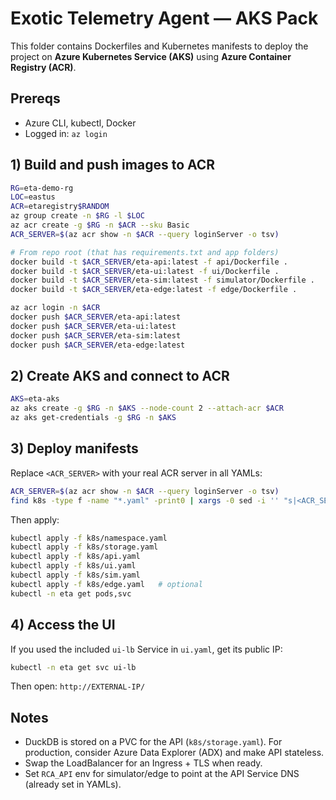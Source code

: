 # Exotic Telemetry Agent — AKS Pack

This folder contains Dockerfiles and Kubernetes manifests to deploy the project on **Azure Kubernetes Service (AKS)** using **Azure Container Registry (ACR)**.

## Prereqs
- Azure CLI, kubectl, Docker
- Logged in: `az login`

## 1) Build and push images to ACR
```bash
RG=eta-demo-rg
LOC=eastus
ACR=etaregistry$RANDOM
az group create -n $RG -l $LOC
az acr create -g $RG -n $ACR --sku Basic
ACR_SERVER=$(az acr show -n $ACR --query loginServer -o tsv)

# From repo root (that has requirements.txt and app folders)
docker build -t $ACR_SERVER/eta-api:latest -f api/Dockerfile .
docker build -t $ACR_SERVER/eta-ui:latest -f ui/Dockerfile .
docker build -t $ACR_SERVER/eta-sim:latest -f simulator/Dockerfile .
docker build -t $ACR_SERVER/eta-edge:latest -f edge/Dockerfile .

az acr login -n $ACR
docker push $ACR_SERVER/eta-api:latest
docker push $ACR_SERVER/eta-ui:latest
docker push $ACR_SERVER/eta-sim:latest
docker push $ACR_SERVER/eta-edge:latest
```

## 2) Create AKS and connect to ACR
```bash
AKS=eta-aks
az aks create -g $RG -n $AKS --node-count 2 --attach-acr $ACR
az aks get-credentials -g $RG -n $AKS
```

## 3) Deploy manifests
Replace `<ACR_SERVER>` with your real ACR server in all YAMLs:
```bash
ACR_SERVER=$(az acr show -n $ACR --query loginServer -o tsv)
find k8s -type f -name "*.yaml" -print0 | xargs -0 sed -i '' "s|<ACR_SERVER>|$ACR_SERVER|g"
```
Then apply:
```bash
kubectl apply -f k8s/namespace.yaml
kubectl apply -f k8s/storage.yaml
kubectl apply -f k8s/api.yaml
kubectl apply -f k8s/ui.yaml
kubectl apply -f k8s/sim.yaml
kubectl apply -f k8s/edge.yaml   # optional
kubectl -n eta get pods,svc
```

## 4) Access the UI
If you used the included `ui-lb` Service in `ui.yaml`, get its public IP:
```bash
kubectl -n eta get svc ui-lb
```
Then open: `http://EXTERNAL-IP/`

## Notes
- DuckDB is stored on a PVC for the API (`k8s/storage.yaml`). For production, consider Azure Data Explorer (ADX) and make API stateless.
- Swap the LoadBalancer for an Ingress + TLS when ready.
- Set `RCA_API` env for simulator/edge to point at the API Service DNS (already set in YAMLs).
